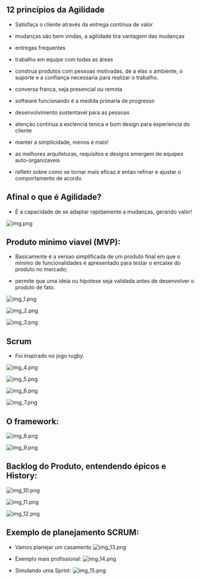 ## 12 princípios da Agilidade

- Satisfaça o cliente através da entrega continua de valor


- mudanças são bem vindas, a agilidade tira vantagem das mudanças


- entregas frequentes


- trabalho em equipe com todas as áreas


- construa produtos com pessoas motivadas, de a elas o ambiente, o suporte e a confiança necessaria para realizar o trabalho.


- conversa franca, seja presencial ou remota


- software funcionando é a medida primaria de progresso


- desenvolvimento sustentavel para as pessoas


- atenção continua a exclencia tenica e bom design para experiencia do cliente


- manter a simplicidade, menos é mais!


- as melhores arquiteturas, requisitos e designs emergem de equipes auto-organizaveis


- refletir sobre como se tornar mais eficaz e entao refinar e ajustar o comportamento de acordo.


## Afinal o que é Agilidade?

- É a capacidade de se adaptar rapídamente a mudanças, gerando valor!



![img.png](img.png)


## Produto minimo viavel (MVP):

- Basicamente é a versao simplificada de um produto final em que o minimo de funcionalidades é apresentado para
testar o encaixe do produto no mercado;


- permite que uma ideia ou hipotese seja validada antes de desenvolver o produto de fato.

![img_1.png](img_1.png)

![img_2.png](img_2.png)

![img_3.png](img_3.png)

## Scrum

- Foi inspirado no jogo rugby.

![img_4.png](img_4.png)

![img_5.png](img_5.png)

![img_6.png](img_6.png)

![img_7.png](img_7.png)

## O framework:
![img_8.png](img_8.png)

![img_9.png](img_9.png)

## Backlog do Produto, entendendo épicos e History:

![img_10.png](img_10.png)

![img_11.png](img_11.png)

![img_12.png](img_12.png)

## Exemplo de planejamento SCRUM:

- Vamos planejar um casamento
![img_13.png](img_13.png)

- Exemplo mais profissional:
![img_14.png](img_14.png)

- Simulando uma Sprint:
![img_15.png](img_15.png)